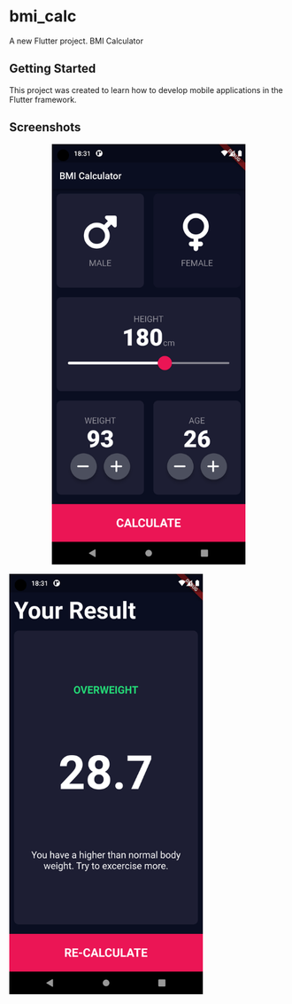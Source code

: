 # bmi_calc

A new Flutter project. BMI Calculator

## Getting Started

This project was created to learn how to develop mobile applications in the Flutter framework.

## Screenshots

  <p align="center">
  <img src="https://github.com/lukiszp/bmi_calc/blob/main/screen1.png?raw=true" width="350" title="bmi_calc_screen1">
  <div width="10"></div>
  <img src="https://github.com/lukiszp/bmi_calc/blob/main/screen2.png?raw=true" width="350" title="bmi_calc_screen2">
</p>